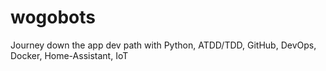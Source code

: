# wogobots
Journey down the app dev path with Python, ATDD/TDD, GitHub, DevOps, Docker, Home-Assistant, IoT
